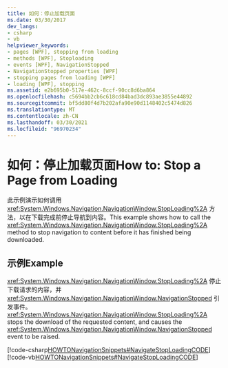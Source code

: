 ```yaml
---
title: 如何：停止加载页面
ms.date: 03/30/2017
dev_langs:
- csharp
- vb
helpviewer_keywords:
- pages [WPF], stopping from loading
- methods [WPF], Stoploading
- events [WPF], NavigationStopped
- NavigationStopped properties [WPF]
- stopping pages from loading [WPF]
- loading [WPF], stopping
ms.assetid: e2b695b0-517e-462c-8ccf-90cc8d6ba864
ms.openlocfilehash: c5694bb2cb6c618cd84bad3dc893ae3855e44892
ms.sourcegitcommit: bf5dd80f4d7b202afa90e90d1148402c5474d826
ms.translationtype: MT
ms.contentlocale: zh-CN
ms.lasthandoff: 03/30/2021
ms.locfileid: "96970234"
---
```

# <a name="how-to-stop-a-page-from-loading"></a><span data-ttu-id="7b182-102">如何：停止加载页面</span><span class="sxs-lookup"><span data-stu-id="7b182-102">How to: Stop a Page from Loading</span></span>
<span data-ttu-id="7b182-103">此示例演示如何调用 <xref:System.Windows.Navigation.NavigationWindow.StopLoading%2A> 方法，以在下载完成前停止导航到内容。</span><span class="sxs-lookup"><span data-stu-id="7b182-103">This example shows how to call the <xref:System.Windows.Navigation.NavigationWindow.StopLoading%2A> method to stop navigation to content before it has finished being downloaded.</span></span>  
  
## <a name="example"></a><span data-ttu-id="7b182-104">示例</span><span class="sxs-lookup"><span data-stu-id="7b182-104">Example</span></span>  
 <span data-ttu-id="7b182-105"><xref:System.Windows.Navigation.NavigationWindow.StopLoading%2A> 停止下载请求的内容，并 <xref:System.Windows.Navigation.NavigationWindow.NavigationStopped> 引发事件。</span><span class="sxs-lookup"><span data-stu-id="7b182-105"><xref:System.Windows.Navigation.NavigationWindow.StopLoading%2A> stops the download of the requested content, and causes the <xref:System.Windows.Navigation.NavigationWindow.NavigationStopped> event to be raised.</span></span>  
  
 [!code-csharp[HOWTONavigationSnippets#NavigateStopLoadingCODE](~/samples/snippets/csharp/VS_Snippets_Wpf/HOWTONavigationSnippets/CSharp/MainWindow.xaml.cs#navigatestoploadingcode)]
 [!code-vb[HOWTONavigationSnippets#NavigateStopLoadingCODE](~/samples/snippets/visualbasic/VS_Snippets_Wpf/HOWTONavigationSnippets/visualbasic/mainwindow.xaml.vb#navigatestoploadingcode)]
